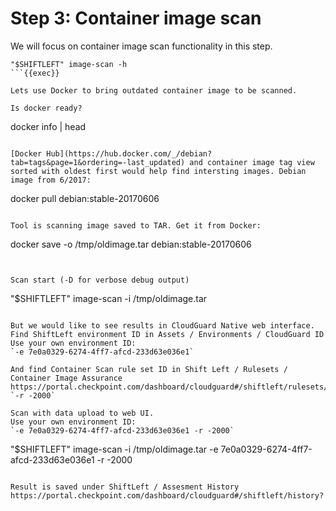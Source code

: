 # Step 3: Container image scan

We will focus on container image scan functionality in this step.
```
"$SHIFTLEFT" image-scan -h
```{{exec}}

Lets use Docker to bring outdated container image to be scanned.

Is docker ready?
```
docker info | head
```{{exec}}

[Docker Hub](https://hub.docker.com/_/debian?tab=tags&page=1&ordering=-last_updated) and container image tag view sorted with oldest first would help find intersting images. Debian image from 6/2017:
```
docker pull debian:stable-20170606
```{{exec}}

Tool is scanning image saved to TAR. Get it from Docker:
```
docker save -o /tmp/oldimage.tar debian:stable-20170606
```{{exec}}


Scan start (-D for verbose debug output)
```
"$SHIFTLEFT" image-scan -i /tmp/oldimage.tar
```{{exec}}

But we would like to see results in CloudGuard Native web interface.
Find ShiftLeft environment ID in Assets / Environments / CloudGuard ID
Use your own environment ID:
`-e 7e0a0329-6274-4ff7-afcd-233d63e036e1`

And find Container Scan rule set ID in Shift Left / Rulesets / Container Image Assurance
https://portal.checkpoint.com/dashboard/cloudguard#/shiftleft/rulesets/-2000
`-r -2000`

Scan with data upload to web UI.
Use your own environment ID:
`-e 7e0a0329-6274-4ff7-afcd-233d63e036e1 -r -2000`

```
"$SHIFTLEFT"  image-scan -i /tmp/oldimage.tar -e 7e0a0329-6274-4ff7-afcd-233d63e036e1 -r -2000
```{{exec}}

Result is saved under ShiftLeft / Assesment History
https://portal.checkpoint.com/dashboard/cloudguard#/shiftleft/history?

